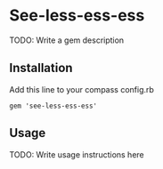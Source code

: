 # See-less-ess-ess

TODO: Write a gem description

## Installation

Add this line to your compass config.rb

    gem 'see-less-ess-ess'

## Usage

TODO: Write usage instructions here
